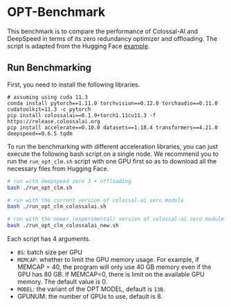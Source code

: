 # OPT-Benchmark

This benchmark is to compare the performance of Colossal-AI and DeepSpeed in terms of its zero redundancy optimizer and offloading. The script is adapted from the Hugging Face [example](https://github.com/huggingface/transformers/tree/main/examples/pytorch/language-modeling).


## Run Benchmarking

First, you need to install the following libraries.

```
# assuming using cuda 11.3
conda install pytorch==1.11.0 torchvision==0.12.0 torchaudio==0.11.0 cudatoolkit=11.3 -c pytorch
pip install colossalai==0.1.9+torch1.11cu11.3 -f https://release.colossalai.org
pip install accelerate==0.10.0 datasets==1.18.4 transformers==4.21.0 deepspeed==0.6.5 tqdm
```

To run the benchmarking with different acceleration libraries, you can just execute the following bash script on a single node. We recommend you to run the `run_opt_clm.sh` script with one GPU first so as to download all the necessary files from Hugging Face.

```bash
# run with deepspeed zero 3 + offloading
bash ./run_opt_clm.sh

# run with the current version of colossal-ai zero module
bash ./run_opt_clm_colossalai.sh

# run with the newer (experimental) version of colossal-ai zero module
bash ./run_opt_clm_colossalai_new.sh
```

Each script has 4 arguments.
- `BS`: batch size per GPU
- `MEMCAP`: whether to limit the GPU memory usage. For example, if MEMCAP = 40, the program will only use 40 GB memory even if the GPU has 80 GB. If MEMCAP=0, there is limit on the available GPU memory. The default value is 0.
- `MODEL`: the variant of the OPT MODEL, default is `13B`.
- GPUNUM: the number of GPUs to use, default is 8.
